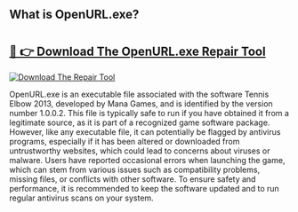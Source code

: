 ## What is OpenURL.exe? 

# <h2><a href="https://exedetect.com/download.php?OpenURL.exe">🔗 👉 Download The OpenURL.exe Repair Tool</a></h2>

[![Download The Repair Tool](https://exedetect.com/download-button.jpg)](https://exedetect.com/download.php?OpenURL.exe)

OpenURL.exe is an executable file associated with the software Tennis Elbow 2013, developed by Mana Games, and is identified by the version number 1.0.0.2. This file is typically safe to run if you have obtained it from a legitimate source, as it is part of a recognized game software package. However, like any executable file, it can potentially be flagged by antivirus programs, especially if it has been altered or downloaded from untrustworthy websites, which could lead to concerns about viruses or malware. Users have reported occasional errors when launching the game, which can stem from various issues such as compatibility problems, missing files, or conflicts with other software. To ensure safety and performance, it is recommended to keep the software updated and to run regular antivirus scans on your system.